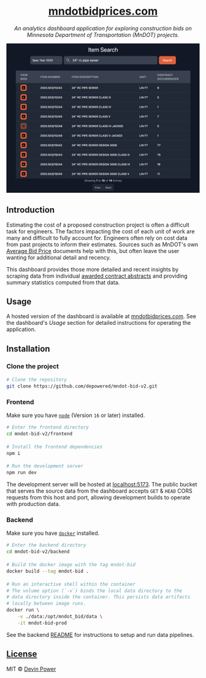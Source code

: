 <div align="center">

# [mndotbidprices.com](https://mndotbidprices.com)

*An analytics dashboard application for exploring construction bids on Minnesota Department of Transportation (MnDOT) projects.*

[![item search preview](static/item-search-preview.png)](https://mndotbidprices.com)
</div>

## Introduction

Estimating the cost of a proposed construction project is often a difficult task for engineers. The factors impacting the cost of each unit of work are many and difficult to fully account for. Engineers often rely on cost data from past projects to inform their estimates. Sources such as MnDOT's own [Average Bid Price](https://edocs-public.dot.state.mn.us/edocs_public/DMResultSet/Urlsearch?columns=docnumber,docname,app_id&folderid=28521650) documents help with this, but often leave the user wanting for additional detail and recency.

This dashboard provides those more detailed and recent insights by scraping data from individual [awarded contract abstracts](https://www.dot.state.mn.us/bidlet/abstract.html) and providing summary statistics computed from that data.

## Usage

A hosted version of the dashboard is available at [mndotbidprices.com](https://mndotbidprices.com). See the dashboard's *Usage* section for detailed instructions for operating the application.

## Installation

### Clone the project

```bash
# Clone the repository
git clone https://github.com/depowered/mndot-bid-v2.git
```

### Frontend
Make sure you have [`node`](https://nodejs.org/en/download) (Version `16` or later) installed.

```bash
# Enter the frontend directory
cd mndot-bid-v2/frontend

# Install the frontend dependencies
npm i

# Run the development server
npm run dev
```

The development server will be hosted at [localhost:5173](http://localhost:5173/). The public bucket that serves the source data from the dashboard accepts `GET` & `HEAD` CORS requests from this host and port, allowing development builds to operate with production data.

### Backend

Make sure you have [`docker`](https://docs.docker.com/get-docker/) installed.

```bash
# Enter the backend directory
cd mndot-bid-v2/backend

# Build the docker image with the tag mndot-bid
docker build --tag mndot-bid .

# Run an interactive shell within the container
# The volume option (`-v`) binds the local data directory to the 
# data directory inside the container. This persists data artifacts
# locally between image runs.
docker run \
    -v ./data:/opt/mndot_bid/data \
    -it mndot-bid-prod
```

See the backend [README](backend/README.md) for instructions to setup and run data pipelines.

## [License](LICENSE)

MIT &copy; [Devin Power](https://github.com/depowered)